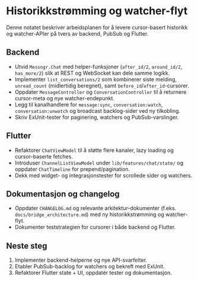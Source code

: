 # Historikkstrømming og watcher-flyt

Denne notatet beskriver arbeidsplanen for å levere cursor-basert historikk og watcher-APIer på tvers av backend, PubSub og Flutter.

## Backend
- Utvid `Messngr.Chat` med helper-funksjoner (`after_id/2`, `around_id/2`, `has_more/2`) slik at REST og WebSocket kan dele samme logikk.
- Implementer `list_conversations/2` som kombinerer siste melding, `unread_count` (midlertidig beregnet), samt `before_id`/`after_id`-cursorer.
- Oppdater `MessageController` og `ConversationController` til å returnere cursor-meta og nye watcher-endepunkt.
- Legg til kanalhandlere for `message:sync`, `conversation:watch`, `conversation:unwatch` og broadcast backlog-sider ved ny tilkobling.
- Skriv ExUnit-tester for paginering, watchers og PubSub-varslinger.

## Flutter
- Refaktorer `ChatViewModel` til å støtte flere kanaler, lazy loading og cursor-baserte fetches.
- Introduser `ChannelListViewModel` under `lib/features/chat/state/` og oppdater `ChatTimeline` for prepend/pagination.
- Dekk med widget- og integrasjonstester for scrollede sider og watchers.

## Dokumentasjon og changelog
- Oppdater `CHANGELOG.md` og relevante arkitektur-dokumenter (f.eks. `docs/bridge_architecture.md`) med ny historikkstrømming og watcher-flyt.
- Dokumenter teststrategien for cursorer i både backend og Flutter.

## Neste steg
1. Implementer backend-helperne og nye API-svarfelter.
2. Etabler PubSub-backlog for watchers og bekreft med ExUnit.
3. Refaktorer Flutter state + UI, oppdatér tester og dokumentasjon.
